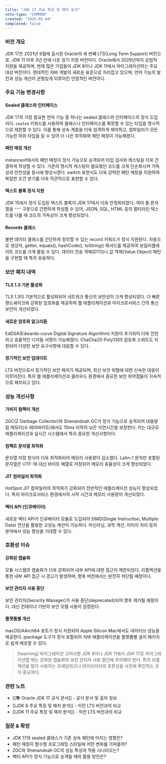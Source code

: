 ```yaml
---
title: "JDK 17 주요 특징 및 패치 분석"
note-type: "COMMON"
created: "2025-01-04"
completed: false
---
```


### 버전 개요

JDK 17은 2021년 9월에 출시된 Oracle의 세 번째 LTS(Long Term Support) 버전으로, JDK 11 이후 3년 만에 나온 장기 지원 버전이다. Oracle에서 2029년까지 상업적 지원을 제공하며, 현재 많은 기업들이 JDK 8이나 JDK 11에서 마이그레이션하는 주요 대상 버전이다. 현대적인 자바 개발의 새로운 표준으로 자리잡고 있으며, 언어 기능의 발전과 성능 개선이 균형있게 이루어진 안정적인 버전이다.

### 주요 기능 변경사항

#### Sealed 클래스와 인터페이스

JDK 17의 가장 중요한 언어 기능 중 하나는 sealed 클래스와 인터페이스의 정식 도입이다. `sealed` 키워드를 사용하여 클래스나 인터페이스를 확장할 수 있는 타입을 명시적으로 제한할 수 있다. 이를 통해 상속 계층을 더욱 엄격하게 제어하고, 컴파일러가 모든 가능한 하위 타입을 알 수 있어 더 나은 최적화와 패턴 매칭이 가능해졌다.

#### 패턴 매칭 개선

instanceof에서의 패턴 매칭이 정식 기능으로 승격되어 타입 검사와 캐스팅을 더욱 간결하게 작성할 수 있다. 기존의 명시적 캐스팅이 필요했던 코드를 크게 단순화시켜 가독성과 안전성을 동시에 향상시켰다. switch 표현식도 더욱 강력한 패턴 매칭을 지원하여 복잡한 조건 분기를 더욱 직관적으로 표현할 수 있다.

#### 텍스트 블록 정식 지원

JDK 15에서 정식 도입된 텍스트 블록이 JDK 17에서 더욱 안정화되었다. 여러 줄 문자열을 `"""` 구문으로 간편하게 작성할 수 있어, JSON, SQL, HTML 등의 멀티라인 텍스트를 다룰 때 코드의 가독성이 크게 향상되었다.

#### Records 클래스

불변 데이터 클래스를 간단하게 정의할 수 있는 record 키워드가 정식 지원된다. 자동으로 생성자, getter, equals(), hashCode(), toString() 메서드를 제공하여 보일러플레이트 코드를 크게 줄일 수 있다. 데이터 전송 객체(DTO)나 값 객체(Value Object) 패턴을 구현할 때 특히 유용하다.

### 보안 패치 내역

#### TLS 1.3 기본 활성화

TLS 1.3이 기본적으로 활성화되어 네트워크 통신의 보안성이 크게 향상되었다. 더 빠른 핸드셰이크와 강화된 암호화를 제공하여 웹 애플리케이션과 마이크로서비스 간의 통신 보안이 개선되었다.

#### 새로운 암호화 알고리즘

EdDSA(Edwards-curve Digital Signature Algorithm) 지원이 추가되어 더욱 안전하고 효율적인 디지털 서명이 가능해졌다. ChaCha20-Poly1305 암호화 스위트도 지원되어 다양한 보안 요구사항에 대응할 수 있다.

#### 정기적인 보안 업데이트

LTS 버전으로서 정기적인 보안 패치가 제공되며, 최신 보안 위협에 대한 신속한 대응이 이루어진다. 특히 웹 애플리케이션과 클라우드 환경에서 중요한 보안 취약점들이 지속적으로 패치되고 있다.

### 성능 개선사항

#### 가비지 컬렉터 개선

ZGC(Z Garbage Collector)와 Shenandoah GC가 정식 기능으로 승격되어 대용량 힙 메모리(수 테라바이트)에서도 10ms 이하의 낮은 지연시간을 보장한다. 이는 대규모 애플리케이션과 실시간 시스템에서 특히 중요한 개선사항이다.

#### 컴팩트 문자열 최적화

문자열 저장 방식이 더욱 최적화되어 메모리 사용량이 감소했다. Latin-1 문자만 포함된 문자열은 UTF-16 대신 바이트 배열로 저장되어 메모리 효율성이 크게 향상되었다.

#### JIT 컴파일러 최적화

HotSpot JIT 컴파일러의 최적화가 강화되어 전반적인 애플리케이션 성능이 향상되었다. 특히 마이크로서비스 환경에서의 시작 시간과 메모리 사용량이 개선되었다.

#### 벡터 API (인큐베이터)

새로운 벡터 API가 인큐베이터 모듈로 도입되어 SIMD(Single Instruction, Multiple Data) 연산을 활용한 고성능 계산이 가능하다. 머신러닝, 과학 계산, 이미지 처리 등의 분야에서 성능 향상을 기대할 수 있다.

### 호환성 이슈

#### 강화된 캡슐화

모듈 시스템의 캡슐화가 더욱 강화되어 내부 API에 대한 접근이 제한되었다. 리플렉션을 통한 내부 API 접근 시 경고가 발생하며, 향후 버전에서는 완전히 차단될 예정이다.

#### 보안 관리자 사용 중단

보안 관리자(Security Manager)가 사용 중단(deprecated)되어 향후 제거될 예정이다. 대신 컨테이너 기반의 보안 모델 사용이 권장된다.

#### 플랫폼별 개선

macOS/AArch64 포트가 정식 지원되어 Apple Silicon Mac에서도 네이티브 성능을 제공한다. jpackage 도구가 정식 포함되어 자바 애플리케이션을 플랫폼별 설치 패키지로 쉽게 배포할 수 있다.

> [!warning] 마이그레이션 고려사항
> JDK 8이나 JDK 11에서 JDK 17로 마이그레이션할 때는 강화된 캡슐화와 보안 관리자 사용 중단에 주의해야 한다. 특히 리플렉션을 많이 사용하는 프레임워크나 라이브러리의 호환성을 사전에 확인하는 것이 중요하다.

### 관련 노트

- [[📚 Oracle JDK 17 공식 문서]] - 공식 문서 및 출처 정보
- [[JDK 8 주요 특징 및 패치 분석]] - 이전 LTS 버전과의 비교
- [[JDK 11 주요 특징 및 패치 분석]] - 직전 LTS 버전과의 비교

### 질문 & 확장

- JDK 17의 sealed 클래스가 기존 상속 패턴에 미치는 영향은?
- 패턴 매칭이 함수형 프로그래밍 스타일에 어떤 변화를 가져올까?
- ZGC와 Shenandoah GC의 성능 특성과 적용 시나리오는?
- 벡터 API가 정식 기능으로 승격될 때의 활용 방안은? 
